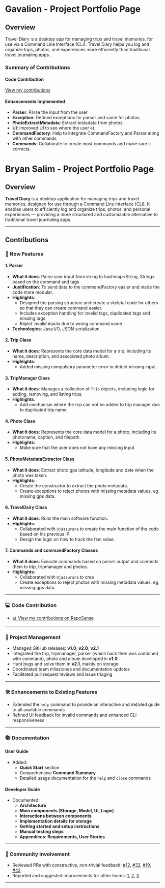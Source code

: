 # Gavalion - Project Portfolio Page

## Overview

Travel Diary is a desktop app for managing trips and travel memories, for use via a Command Line Interface (CLI). Travel Diary helps you log and organize trips, photos, and experiences more efficiently than traditional travel journaling apps.


### Summary of Contributions

#### Code Contribution
[View my contributions](https://nus-cs2113-ay2425s2.github.io/tp-dashboard/?search=gavalion&breakdown=true&sort=groupTitle%20dsc&sortWithin=title&since=2025-02-21&timeframe=commit&mergegroup=&groupSelect=groupByRepos&checkedFileTypes=docs~functional-code~test-code~other)

#### Enhancements Implemented
- **Parser**: Parse the input from the user
- **Exception**: Defined exceptions for parser and some for photos.
- **PhotoExtractMetadata**: Extract metadata from photos.
- **UI**: Improved UI to see where the user at.
- **CommandFactory**: Help to integrate CommandFactory and Parser along with other commands
- **Commands**: Collaborate to create most commands and make sure it corrects. 

# Bryan Salim - Project Portfolio Page

## Overview

**Travel Diary** is a desktop application for managing trips and travel memories, designed for use through a Command Line Interface (CLI). It enables users to efficiently log and organize trips, photos, and personal experiences — providing a more structured and customizable alternative to traditional travel journaling apps.

---

## Contributions

### 🌟 New Features

#### 1. Parser
- **What it does**: Parse user input from string to hashmap<String, String> based on the command and tags
- **Justification**: To send data to the commandFactory easier and made the code more modular.
- **Highlights**:
    - Designed the parsing structure and create a skeletal code for others so that they can create command easier.
    - Includes exception handling for invalid tags, duplicated tags and missing tags 
    - Reject invalid inputs due to wrong command name
- **Technologies**: Java I/O, JSON serialization

#### 2. Trip Class
- **What it does**: Represents the core data model for a trip, including its name, description, and associated photo album.
- **Highlights**:
    - Added missing compulsory parameter error to detect missing input.

#### 3. TripManager Class
- **What it does**: Manages a collection of `Trip` objects, including logic for adding, removing, and listing trips.
- **Highlights**:
    - Add mechanism where the trip can not be added to trip manager due to duplicated trip name

#### 4. Photo Class
- **What it does**: Represents the core data model for a photo, including its photoname, caption, and filepath.
- **Highlights**:
    - Make sure that the user does not have any missing input

#### 5. PhotoMetadataExtractor Class
- **What it does**: Extract photo gps latitude, longitude and date when the photo was taken.
- **Highlights**:
    - Create the constructor to extract the photo metadata.
    - Create exceptions to reject photos with missing metadata values, eg. missing gps data.

#### 6. TravelDairy Class
- **What it does**: Runs the main software function.
- **Highlights**:
    - Collaborated with `Ojassurana` to create the main function of the code based on his previous IP.
    - Design the logic on how to track the fsm value.

#### 7. Commands and commandFactory Classes
- **What it does**: Execute commands based on parser output and connects them to trip, tripmanager and photos.
- **Highlights**:
    - Collaborated with `Ojassurana` to crea
    - Create exceptions to reject photos with missing metadata values, eg. missing gps data.

---

### 💻 Code Contribution

- [📊 View my contributions on RepoSense](https://nus-cs2113-ay2425s2.github.io/tp-dashboard/?search=lethihongminh&breakdown=true&sort=groupTitle%20dsc&sortWithin=title&since=2025-02-21&timeframe=commit&mergegroup=&groupSelect=groupByRepos&checkedFileTypes=docs~functional-code~test-code~other)

---

### 🚀 Project Management

- Managed GitHub releases: **v1.0**, **v2.0**, **v2.1**
- Integrated the trip, tripmanager, parser (which back then was combined with command), photo and album developed in **v1.0**
- Hunt bugs and solve them in **v2.1**, mainly on storage
- Coordinated team milestones and documentation updates
- Facilitated pull request reviews and issue triaging

---

### 🛠️ Enhancements to Existing Features

- Extended the `help` command to provide an interactive and detailed guide to all available commands
- Refined UI feedback for invalid commands and enhanced CLI responsiveness

---

### 📚 Documentation

#### User Guide
- Added:
    - **Quick Start** section
    - Comprehensive **Command Summary**
    - Detailed usage documentation for the `help` and `close` commands

#### Developer Guide
- Documented:
    - **Architecture**
    - **Main components (Storage, Model, UI, Logic)**
    - **Interactions between components**
    - **Implementation details for storage**
    - **Getting started and setup instructions**
    - **Manual testing steps**
    - **Appendices: Requirements, User Stories**

---

### 🤝 Community Involvement

- Reviewed PRs with constructive, non-trivial feedback: [#12](#), [#32](#), [#19](#), [#42](#)
- Reported and suggested improvements for other teams: [1](#), [2](#), [3](#)
---
